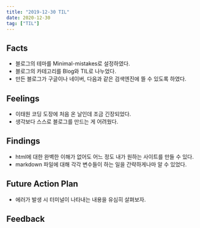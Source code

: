 ```yaml
---
title: "2019-12-30 TIL"
date: 2020-12-30
tag: ["TIL"]
---
```


## Facts

  - 블로그의 테마를 Minimal-mistakes로 설정하였다.<br>
  - 블로그의 카테고리를 Blog와 TIL로 나누었다.<br>
  - 만든 블로그가 구글이나 네이버, 다음과 같은 검색엔진에 
  뜰 수 있도록 하였다.

## Feelings

  - 이태원 코딩 도장에 처음 온 날인데 조금 긴장되었다.<br>
  - 생각보다 스스로 블로그를 만드는 게 어려웠다.

## Findings

  - html에 대한 완벽한 이해가 없어도 어느 정도 내가 원하는 
      사이트를 만들 수 있다.<br>
  - markdown 파일에 대해 각각 변수들이 하는 일을 간략하게나마 
      알 수 있었다.

## Future Action Plan

  - 에러가 발생 시 터미널이 나타내는 내용을 유심히 살펴보자.

## Feedback
